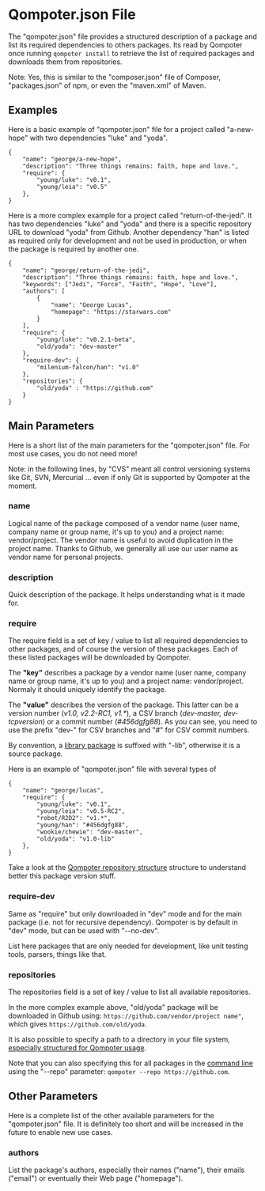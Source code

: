 Qompoter.json File
========

The "qompoter.json" file provides a structured description of a package and list its required dependencies to others packages. Its read by Qompoter once running `qompoter install` to retrieve the list of required packages and downloads them from repositories.

Note: Yes, this is similar to the "composer.json" file of Composer, "packages.json" of npm, or even the "maven.xml" of Maven.

Examples
--------------

Here is a basic example of "qompoter.json" file for a project called "a-new-hope" with two dependencies "luke" and "yoda".

    {
        "name": "george/a-new-hope",
        "description": "Three things remains: faith, hope and love.",
        "require": {
            "young/luke": "v0.1",
            "young/leia": "v0.5"
        },
    }

Here is a more complex example for a project called "return-of-the-jedi". It has two dependencies "luke" and "yoda" and there is a specific repository URL to download "yoda" from Github. Another dependency "han" is listed as required only for development and not be used in production, or when the package is required by another one.

    {
        "name": "george/return-of-the-jedi",
        "description": "Three things remains: faith, hope and love.",
        "keywords": ["Jedi", "Force", "Faith", "Hope", "Love"],
        "authors": [
            {
                "name": "George Lucas",
                "homepage": "https://starwars.com"
            }
        ],
        "require": {
            "young/luke": "v0.2.1-beta",
            "old/yoda": "dev-master"
        },
        "require-dev": {
            "milenium-falcon/han": "v1.0"
        },
        "repositories": {
            "old/yoda" : "https://github.com"
        }
    }


Main Parameters
--------------

Here is a short list of the main parameters for the "qompoter.json" file. For most use cases, you do not need more!

Note: in the following lines, by "CVS" meant all control versioning systems like Git, SVN, Mercurial ... even if only Git is supported by Qompoter at the moment.

### name

Logical name of the package composed of a vendor name (user name, company name or group name, it's up to you) and a project name: vendor/project.
The vendor name is useful to avoid duplication in the project name. Thanks to Github, we generally all use our user name as vendor name for personal projects.

### description

Quick description of the package. It helps understanding what is it made for.

### require

The require field is a set of key / value to list all required dependencies to other packages, and of course the version of these packages. Each of these listed packages will be downloaded by Qompoter.

The __"key"__ describes a package by a vendor name (user name, company name or group name, it's up to you) and a project name: vendor/project. Normaly it should uniquely identify the package.

The __"value"__ describes the version of the package. This latter can be a version number (_v1.0, v2.2-RC1, v1.\*_), a CSV branch (_dev-master, dev-tcpversion_) or a commit number (_#456dgfg88_). As you can see, you need to use the prefix "dev-" for CSV branches and "#" for CSV commit numbers.

By convention, a [library package](Packages.md#two-kinds-of-packages) is suffixed with "-lib", otherwise it is a source package.

Here is an example of "qompoter.json" file with several types of 

    {
        "name": "george/lucas",
        "require": {
            "young/luke": "v0.1",
            "young/leia": "v0.5-RC2",
            "robot/R2D2": "v1.*",
            "young/han": "#456dgfg88",
            "wookie/chewie": "dev-master",
            "old/yoda": "v1.0-lib"
        },
    }

Take a look at the [Qompoter repository structure](Repositories.md) structure to understand better this package version stuff.

### require-dev

Same as "require" but only downloaded in "dev" mode and for the main package (i.e. not for recursive dependency). Qompoter is by default in "dev" mode, but can be used with "--no-dev".

List here packages that are only needed for development, like unit testing tools, parsers, things like that.

### repositories

The repositories field is a set of key / value to list all available repositories.

In the more complex example above, "old/yoda" package will be downloaded in Github using: `https://github.com/vendor/project name"`, which gives `https://github.com/old/yoda`.

It is also possible to specify a path to a directory in your file system, [especially structured for Qompoter usage](Repositories.md).

Note that you can also specifying this for all packages in the [command line](Command-line.md) using the "--repo" parameter: `qompoter --repo https://github.com`.


Other Parameters
--------------

Here is a complete list of the other available parameters for the "qompoter.json" file. It is definitely too short and will be increased in the future to enable new use cases.

### authors

List the package's authors, especially their names ("name"), their emails ("email") or eventually their Web page ("homepage").

